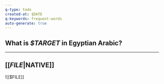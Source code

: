 ```yaml
---
q-type: todo
created-at: $DATE
q-keywords: frequent-words
auto-generate: true
---
```


## **What is *$TARGET* in Egyptian Arabic?**

 
---

## [[$FILE|$NATIVE]]

![[$FILE]]